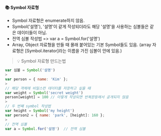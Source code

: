 #### 📚 Symbol 자료형
* Symbol 자료형은 enumerate하지 않음.
* Symbol('설명'), '설명'이 같게 작성되더라도 해당 '설명'을 사용하는 심볼들은 같은 데이터들이 아님.
* 전역 심볼 작성법 => var a = Symbol.for('설명')
* Array, Object 자료형을 만들 때 몰래 붙어있는 기본 Symbol들도 있음. (array 자료형은 [Symbol.iterator]라는 이름을 가진 심볼이 안에 있음.)
> 💡 Symbol 자료형 만드는법
```js
var 심볼 = Symbol('설명')
>
var person = { name: 'Kim' };
>
// 해당 객체에 비밀스런 데이터를 저장하고 싶을 때
var weight = Symbol('secret weight')
person[weight] = 100 // 이렇게 작성되면 반복문등에서 공개되지 않음
>
// 두 번째 symbol 작성법
var height = Symbol('my height')  
var person2 = { name: 'park', [height]: 160 };
>
// 전역 심볼
var a = Symbol.for('설명')  // 전역 심볼
```